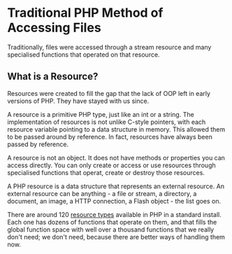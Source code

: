 Traditional PHP Method of Accessing Files
=========================================

Traditionally, files were accessed through a stream resource and many specialised
functions that operated on that resource.

What is a Resource?
-------------------

Resources were created to fill the gap that the lack of OOP left in early versions of PHP.
They have stayed with us since.

A resource is a primitive PHP type, just like an int or a string. The implementation of
resources is not unlike C-style pointers, with each resource variable pointing to a
data structure in memory. This allowed them to be passed around by reference. In fact,
resources have always been passed by reference.

A resource is not an object. It does not have methods or properties you can access
directly. You can only create or access or use resources through specialised functions
that operat, create or destroy those resources.

A PHP resource is a data structure that represents an external resource. An external
resource can be anything - a file or stream, a directory, a document, an image, a HTTP
connection, a Flash object - the list goes on.

There are around 120 [resource types](http://www.php.net/manual/en/resource.php) available
in PHP in a standard install. Each one has dozens of functions that operate on them, and
that fills the global function space with well over a thousand functions that we really
don't need; we don't need, because there are better ways of handling them now.
